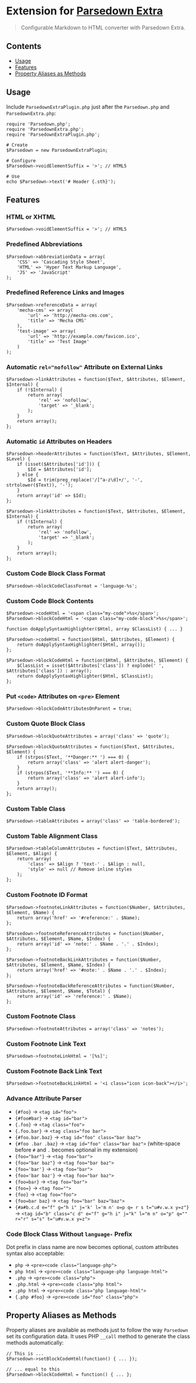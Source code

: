 Extension for [Parsedown Extra](https://github.com/erusev/parsedown-extra)
==========================================================================

> Configurable Markdown to HTML converter with Parsedown Extra.


Contents
--------

 - [Usage](#usage)
 - [Features](#features)
 - [Property Aliases as Methods](#property-aliases-as-methods)


Usage
-----

Include `ParsedownExtraPlugin.php` just after the `Parsedown.php` and `ParsedownExtra.php`:

~~~ .php
require 'Parsedown.php';
require 'ParsedownExtra.php';
require 'ParsedownExtraPlugin.php';

# Create
$Parsedown = new ParsedownExtraPlugin;

# Configure
$Parsedown->voidElementSuffix = '>'; // HTML5

# Use
echo $Parsedown->text('# Header {.sth}');
~~~


Features
--------

### HTML or XHTML

~~~ .php
$Parsedown->voidElementSuffix = '>'; // HTML5
~~~

### Predefined Abbreviations

~~~ .php
$Parsedown->abbreviationData = array(
    'CSS' => 'Cascading Style Sheet',
    'HTML' => 'Hyper Text Markup Language',
    'JS' => 'JavaScript'
);
~~~

### Predefined Reference Links and Images

~~~ .php
$Parsedown->referenceData = array(
    'mecha-cms' => array(
        'url' => 'http://mecha-cms.com',
        'title' => 'Mecha CMS'
    ),
    'test-image' => array(
        'url' => 'http://example.com/favicon.ico',
        'title' => 'Test Image'
    )
);
~~~

### Automatic `rel="nofollow"` Attribute on External Links

~~~ .php
$Parsedown->linkAttributes = function($Text, $Attributes, $Element, $Internal) {
    if (!$Internal) {
        return array(
            'rel' => 'nofollow',
            'target' => '_blank';
        );
    }
    return array();
};
~~~

### Automatic `id` Attributes on Headers

~~~ .php
$Parsedown->headerAttributes = function($Text, $Attributes, $Element, $Level) {
    if (isset($Attributes['id'])) {
        $Id = $Attributes['id'];
    } else {
        $Id = trim(preg_replace('/[^a-z\d]+/', '-', strtolower($Text)), '-');
    }
    return array('id' => $Id);
};
~~~

~~~ .php
$Parsedown->linkAttributes = function($Text, $Attributes, $Element, $Internal) {
    if (!$Internal) {
        return array(
            'rel' => 'nofollow',
            'target' => '_blank';
        );
    }
    return array();
};
~~~

### Custom Code Block Class Format

~~~ .php
$Parsedown->blockCodeClassFormat = 'language-%s';
~~~

### Custom Code Block Contents

~~~ .php
$Parsedown->codeHtml = '<span class="my-code">%s</span>';
$Parsedown->blockCodeHtml = '<span class="my-code-block">%s</span>';
~~~

~~~ .php
function doApplySyntaxHighlighter($Html, array $ClassList) { ... }

$Parsedown->codeHtml = function($Html, $Attributes, $Element) {
    return doApplySyntaxHighlighter($Html, array());
};

$Parsedown->blockCodeHtml = function($Html, $Attributes, $Element) {
    $ClassList = isset($Attributes['class']) ? explode(' ', $Attributes['class']) : array();
    return doApplySyntaxHighlighter($Html, $ClassList);
};
~~~

### Put `<code>` Attributes on `<pre>` Element

~~~ .php
$Parsedown->blockCodeAttributesOnParent = true;
~~~

### Custom Quote Block Class

~~~ .php
$Parsedown->blockQuoteAttributes = array('class' => 'quote');
~~~

~~~ .php
$Parsedown->blockQuoteAttributes = function($Text, $Attributes, $Element) {
    if (strpos($Text, '**Danger:** ') === 0) {
        return array('class' => 'alert alert-danger');
    }
    if (strpos($Text, '**Info:** ') === 0) {
        return array('class' => 'alert alert-info');
    }
    return array();
};
~~~

### Custom Table Class

~~~ .php
$Parsedown->tableAttributes = array('class' => 'table-bordered');
~~~

### Custom Table Alignment Class

~~~ .php
$Parsedown->tableColumnAttributes = function($Text, $Attributes, $Element, $Align) {
    return array(
        'class' => $Align ? 'text-' . $Align : null,
        'style' => null // Remove inline styles
    );
};
~~~

### Custom Footnote ID Format

~~~ .php
$Parsedown->footnoteLinkAttributes = function($Number, $Attributes, $Element, $Name) {
    return array('href' => '#reference:' . $Name);
};

$Parsedown->footnoteReferenceAttributes = function($Number, $Attributes, $Element, $Name, $Index) {
    return array('id' => 'note:' . $Name . '.' . $Index);
};

$Parsedown->footnoteBackLinkAttributes = function($Number, $Attributes, $Element, $Name, $Index) {
    return array('href' => '#note:' . $Name . '.' . $Index);
};

$Parsedown->footnoteBackReferenceAttributes = function($Number, $Attributes, $Element, $Name, $Total) {
    return array('id' => 'reference:' . $Name);
};
~~~

### Custom Footnote Class

~~~ .php
$Parsedown->footnoteAttributes = array('class' => 'notes');
~~~

### Custom Footnote Link Text

~~~ .php
$Parsedown->footnoteLinkHtml = '[%s]';
~~~

### Custom Footnote Back Link Text

~~~ .php
$Parsedown->footnoteBackLinkHtml = '<i class="icon icon-back"></i>';
~~~

### Advance Attribute Parser

 - `{#foo}` → `<tag id="foo">`
 - `{#foo#bar}` → `<tag id="bar">`
 - `{.foo}` → `<tag class="foo">`
 - `{.foo.bar}` → `<tag class="foo bar">`
 - `{#foo.bar.baz}` → `<tag id="foo" class="bar baz">`
 - `{#foo .bar .baz}` → `<tag id="foo" class="bar baz">` (white-space before `#` and `.` becomes optional in my extension)
 - `{foo="bar"}` → `<tag foo="bar">`
 - `{foo="bar baz"}` → `<tag foo="bar baz">`
 - `{foo='bar'}` → `<tag foo="bar">`
 - `{foo='bar baz'}` → `<tag foo="bar baz">`
 - `{foo=bar}` → `<tag foo="bar">`
 - `{foo=}` → `<tag foo="">`
 - `{foo}` → `<tag foo="foo">`
 - `{foo=bar baz}` → `<tag foo="bar" baz="baz">`
 - `{#a#b.c.d e="f" g="h i" j='k' l='m n' o=p q= r s t="u#v.w.x y=z"}` → `<tag id="b" class="c d" e="f" g="h i" j="k" l="m n" o="p" q="" r="r" s="s" t="u#v.w.x y=z">`

### Code Block Class Without `language-` Prefix

Dot prefix in class name are now becomes optional, custom attributes syntax also acceptable:

 - `php` → `<pre><code class="language-php">`
 - `php html` → `<pre><code class="language-php language-html">`
 - `.php` → `<pre><code class="php">`
 - `.php.html` → `<pre><code class="php html">`
 - `.php html` → `<pre><code class="php language-html">`
 - `{.php #foo}` → `<pre><code id="foo" class="php">`


Property Aliases as Methods
---------------------------

Property aliases are available as methods just to follow the way `Parsedown` set its configuration data. It uses PHP `__call` method to generate the class methods automatically:

~~~ .php
// This is ...
$Parsedown->setBlockCodeHtml(function() { ... });

// ... equal to this
$Parsedown->blockCodeHtml = function() { ... };
~~~